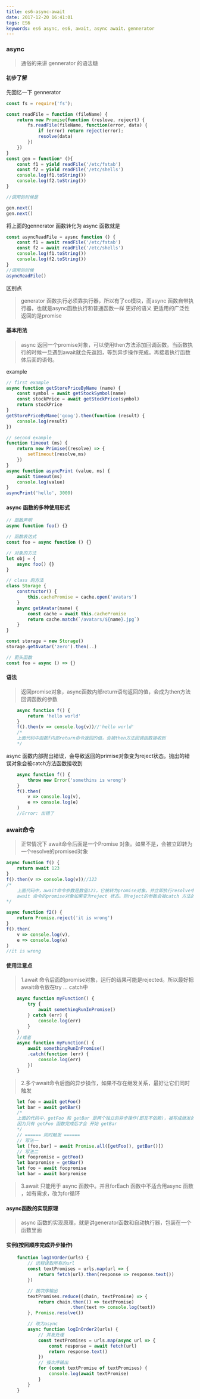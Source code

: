 ```yaml
---
title: es6-async-await
date: 2017-12-20 16:41:01
tags: ES6
keywords: es6 async, es6, await, async await，gennerator
---
```

### async
> 通俗的来讲 gennerator 的语法糖

#### 初步了解
先回忆一下 gennerator

```javascript
const fs = require('fs');

const readFile = function (fileName) {
    return new Promise(function (reslove, rejecrt) {
        fs.readFile(fileName, function(error, data) {
            if (error) return reject(error);
            resolve(data)
        })
    })
}
const gen = function* (){
    const f1 = yield readFile('/etc/fstab')
    const f2 = yield readFile('/etc/shells')
    console.log(f1.toString())
    console.log(f2.toString())
}

//调用的时候是

gen.next()
gen.next()

```
将上面的gennerator 函数转化为 async 函数就是
```javascript
const asyncReadFile = aysnc function () {
    const f1 = await readFile('/etc/fstab')
    const f2 = await readFile('/etc/shells')
    console.log(f1.toString())
    console.log(f2.toString())
}
//调用的时候
asyncReadFile()
```
区别点
> generator 函数执行必须靠执行器，所以有了co模块，而async 函数自带执行器，也就是async函数执行和普通函数一样
  更好的语义
  更适用的广泛性
  返回的是promise

#### 基本用法
> async 返回一个promise对象，可以使用then方法添加回调函数。当函数执行的时候一旦遇到await就会先返回，等到异步操作完成。再接着执行函数体后面的语句。

example
```javascript
// first example
async function getStorePriceByName (name) {
    const symbol = await getStockSymbol(name)
    const stockPrice = await getStockPrice(symbol)
    return stockPrice
}
getStorePriceByName('goog').then(function (result) {
    console.log(result)
})

// second example
function timeout (ms) {
    return new Primise((resolve) => {
        setTimeout(resolve,ms)
    })
}
async function asyncPrint (value, ms) {
    await timeout(ms)
    console.log(value)
}
asyncPrint('hello', 3000)
```

#### async 函数的多种使用形式
```javascript
// 函数声明
async function foo() {}

// 函数表达式
const foo = async function () {}

// 对象的方法
let obj = {
    async foo() {}
}

// class 的方法
class Storage {
    constructor() {
        this.cachePromise = cache.open('avatars')
    }
    async getAvatar(name) {
        const cache = await this.cachePromise
        return cache.match(`/avatars/${name}.jpg`)
    }
}

const storage = new Storage()
storage.getAvatar('zero').then(..)

// 箭头函数
const foo = async () => {}
```
#### 语法
> 返回promise对象，async函数内部return语句返回的值，会成为then方法回调函数的参数

```javascript
    async function f() {
        return 'hello world'
    }
    f().then(v => console.log(v))//'hello world'
    /*
    上面代码中函数f内部return命令返回的值，会被then方法回调函数接收到
    */
```
async 函数内部抛出错误，会导致返回的primise对象变为reject状态。抛出的错误对象会被catch方法函数接收到
```javascript
    async function f() {
        throw new Error('somethins is wrong')
    }
    f().then(
        v => console.log(v),
        e => console.log(e)
    )
    //Error: 出错了
```
### await命令
> 正常情况下 await命令后面是一个Promise 对象。如果不是，会被立即转为一个resolve的promised对象

```javascript
async function f() {
    return await 123
}
f().then(v => console.log(v))//123
/*
    上面代码中，await命令参数是数值123，它被转为promise对象。并立即执行resolve中
    await 命令的promise对象如果变为reject 状态。则reject的参数会被catch 方法的回调函数接收到
*/

async function f2() {
    return Promise.reject('it is wrong')
}
f().then(
    v => console.log(v),
    e => console.log(e)
)
//it is wrong
```
#### 使用注意点
> 1.await 命令后面的promise对象，运行的结果可能是rejected。所以最好把await命令放在try ... catch中

```javascript
    async function myFunction() {
        try {
            await somethingRunInPromise()
        } catch (err) {
            console.log(err)
        }
    }
    //或者
    async function myFunction() {
        await somethingRunInPromise()
        .catch(function (err) {
            console.log(err)
        })
    }
```
> 2.多个await命令后面的异步操作，如果不存在继发关系，最好让它们同时触发

```javascript
    let foo = await getFoo()
    let bar = await getBar()
    /*
    上面的代码中，getFoo 和 getBar 是两个独立的异步操作(即互不依赖)，被写成继发的关系这样会比较耗时间，
    因为只有 getFoo 函数完成后才会 开始 getBar
    */
    // ====== 同时触发 ======
    // 写法一
    let [foo,bar] = await Promise.all([getFoo(), getBar()])
    // 写法二
    let foopromise = getFoo()
    let barpromise = getBar()
    let foo = await foopromise
    let bar = await barpromise
```
> 3.await 只能用于 async 函数中。并且forEach 函数中不适合用async 函数 ，如有需求，改为for循环

#### async函数的实现原理
> async 函数的实现原理，就是讲generator函数和自动执行器，包装在一个函数里面

#### 实例(按照顺序完成异步操作)
```javascript
    function logInOrder(urls) {
        // 远程读取所有的url
        const textPromises = urls.map(url => {
            return fetch(url).then(response => response.text())
        })

        // 按次序输出
        textPromises.reduce((chain, textPromise) => {
            return chain.then(() => textPromise)
                        .then(text => console.log(text))
        }, Promise.resolve())

        // 改为async
        async function logInOrder2(urls) {
            // 并发处理
            const textPromises = urls.map(async url => {
                const response = await fetch(url)
                return response.text()
            })
            // 按次序输出
            for (const textPromise of textPromises) {
                console.log(await textPromise)
            }
        }
    }
```


